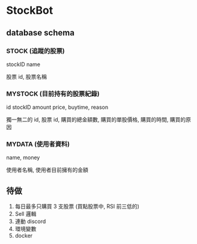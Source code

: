 # StockBot
## database schema
### STOCK (追蹤的股票)
stockID name

股票 id, 股票名稱

### MYSTOCK (目前持有的股票紀錄)
id stockID amount price, buytime, reason

獨一無二的 id, 股票 id, 購買的總金額數, 購買的單股價格, 購買的時間, 購買的原因

### MYDATA (使用者資料)
name, money

使用者名稱, 使用者目前擁有的金額

## 待做
1. 每日最多只購買 3 支股票 (買點股票中, RSI 前三低的)
2. Sell 邏輯
3. 連動 discord
4. 環境變數
5. docker
